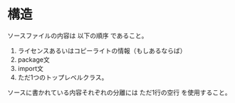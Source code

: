 # 構造
ソースファイルの内容は 以下の順序 であること。

1. ライセンスあるいはコピーライトの情報（もしあるならば）
2. package文
3. import文
4. ただ1つのトップレベルクラス。

ソースに書かれている内容それぞれの分離には ただ1行の空行 を使用すること。
